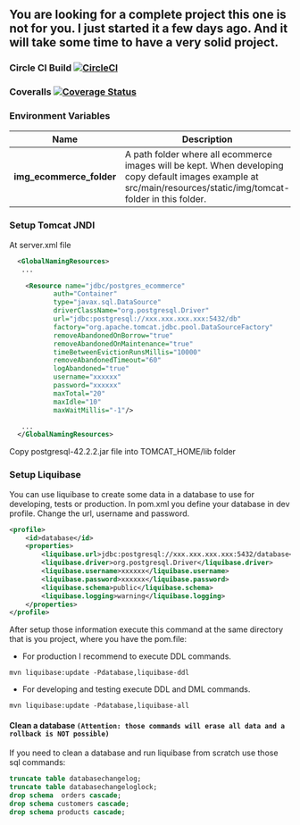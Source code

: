 ## You are looking for a complete project this one is not for you. I just started it a few days ago. And it will take some time to have a very solid project.

### Circle CI Build [![CircleCI](https://circleci.com/gh/gbvbahia01/Ecommerce/tree/master.svg?style=svg)](https://circleci.com/gh/gbvbahia01/Ecommerce/tree/master)
### Coveralls [![Coverage Status](https://coveralls.io/repos/github/gbvbahia01/Ecommerce/badge.svg)](https://coveralls.io/github/gbvbahia01/Ecommerce)
### Environment Variables

Name | Description
------------ | -------------
**img_ecommerce_folder** | A path folder where all ecommerce images will be kept. When developing copy default images example at src/main/resources/static/img/tomcat-folder in this folder.



### Setup Tomcat JNDI
At server.xml file

```xml
  <GlobalNamingResources>
   ...

    <Resource name="jdbc/postgres_ecommerce"
           auth="Container"
           type="javax.sql.DataSource"
           driverClassName="org.postgresql.Driver"
           url="jdbc:postgresql://xxx.xxx.xxx.xxx:5432/db"
           factory="org.apache.tomcat.jdbc.pool.DataSourceFactory"
           removeAbandonedOnBorrow="true"
           removeAbandonedOnMaintenance="true"
           timeBetweenEvictionRunsMillis="10000"
           removeAbandonedTimeout="60"
           logAbandoned="true"
           username="xxxxxx"
           password="xxxxxx"
           maxTotal="20"
           maxIdle="10"
           maxWaitMillis="-1"/>

   ...
  </GlobalNamingResources>
```
Copy postgresql-42.2.2.jar file into TOMCAT_HOME/lib folder

### Setup Liquibase

You can use liquibase to create some data in a database to use for developing, tests or production.
In pom.xml you define your database in dev profile.
Change the url, username and password.

```xml
<profile>
    <id>database</id>
    <properties>
        <liquibase.url>jdbc:postgresql://xxx.xxx.xxx.xxx:5432/database</liquibase.url>
        <liquibase.driver>org.postgresql.Driver</liquibase.driver>
        <liquibase.username>xxxxxx</liquibase.username>
        <liquibase.password>xxxxxx</liquibase.password>
        <liquibase.schema>public</liquibase.schema>
        <liquibase.logging>warning</liquibase.logging>
    </properties>
</profile>
```        
After setup those information execute this command at the same directory that is you project, where you have the pom.file:

* For production I recommend to execute DDL commands.
 ```
 mvn liquibase:update -Pdatabase,liquibase-ddl
 ```
 * For developing and testing execute DDL and DML commands.
 ```
 mvn liquibase:update -Pdatabase,liquibase-all
 ```

 #### Clean a database **`(Attention: those commands will erase all data and a rollback is NOT possible)`**
 If you need to clean a database and run liquibase from scratch use those sql commands:

  ```sql
 truncate table databasechangelog;
 truncate table databasechangeloglock;
 drop schema  orders cascade;
 drop schema customers cascade;
 drop schema products cascade;
  ```
